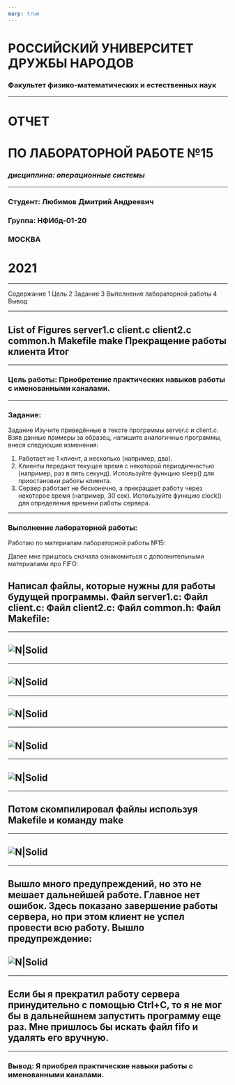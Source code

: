 ```yaml
---
marp: true
---
```



# **РОССИЙСКИЙ УНИВЕРСИТЕТ ДРУЖБЫ НАРОДОВ**
### **Факультет физико-математических и естественных наук**


---

# **ОТЧЕТ**
# **ПО ЛАБОРАТОРНОЙ РАБОТЕ №15**
### *дисциплина: операционные системы*

---
### Студент: Любимов Дмитрий Андреевич
### Группа: НФИбд-01-20

### **МОСКВА**
# 2021 

---

Содержание
1 Цель 
2 Задание 
3 Выполнение лабораторной работы 
4 Вывод 

---
 List of Figures
 server1.c
 client.c 
 client2.c 
 common.h 
 Makefile 
 make
 Прекращение работы клиента 
 Итог 
---
---
### **Цель работы:** Приобретение практических навыков работы с именованными каналами.
---

### Задание:
Задание
Изучите приведённые в тексте программы server.c и client.c. Взяв данные примеры за образец, напишите аналогичные программы, внеся следующие изменения:
1. Работает не 1 клиент, а несколько (например, два).
2. Клиенты передают текущее время с некоторой периодичностью (например,
раз в пять секунд). Используйте функцию sleep() для приостановки работы
клиента.
3. Сервер работает не бесконечно, а прекращает работу через некоторое время
(например, 30 сек). Используйте функцию clock() для определения времени
работы сервера.
---
### Выполнение лабораторной работы:
Работаю по материалам лабораторной работы №15:

Далее мне пришлось сначала ознакомиться с дополнительными материалами
про FIFO:

Написал файлы, которые нужны для работы будущей программы. Файл
server1.c:  Файл client.c: Файл client2.c:  Файл
common.h: Файл Makefile: 
---
---
![N|Solid](https://sun9-61.userapi.com/impg/C8Aedzrm4sM6hKEOOzHJpyYAP_tW76_PAXvuXw/tCmOnL5o2OA.jpg?size=501x709&quality=96&sign=d9df566b503df7ffabb667bd49d8945b&type=album)
---
---
![N|Solid](https://sun9-54.userapi.com/impg/y-GOmQ5R6lMhFYBKz-zxv07Vl3R85lyRCXcO5g/Vr6eeSbXe5A.jpg?size=542x806&quality=96&sign=aff6847953068dcf8dad77ab2ab2dc57&type=album)
---
---
![N|Solid](https://sun9-72.userapi.com/impg/ACrsjsyh5yApWOO6DFAMSWXJ6x6qtB2BsjyWqQ/t2pPcJ_Pc7o.jpg?size=541x809&quality=96&sign=49d1edb1aba311f75460690cc2dddf6e&type=album)
---
---
![N|Solid](https://sun9-39.userapi.com/impg/t7M-We4F4AjjVfxPBGQN2cTtCuOAZAxet1d0WA/MpDQlUA22BI.jpg?size=517x323&quality=96&sign=d9b3c5344b9ed7330a99806eba11d84b&type=album)
---
---
![N|Solid](https://sun9-66.userapi.com/impg/jkXZ1fD-JhODOxIzUN21xXQgSSUOokDn6FdM0g/Z40Oo6ejTw0.jpg?size=316x231&quality=96&sign=d735e8a3ae2229145e1bdf96c8ccbb73&type=album)
---
---
Потом скомпилировал файлы используя Makefile и команду make
---
---
![N|Solid](https://sun9-31.userapi.com/impg/HwB-a86yskkQ4lAr-GHLgjV_ov8IbVbHQ0yDAQ/qa6fHKDk0D4.jpg?size=951x761&quality=96&sign=c9e5a7d027a2ace96eef218d4508bfcf&type=album)
---
---
Вышло много предупреждений, но это не мешает дальнейшей работе. Главное
нет ошибок.
Здесь показано завершение работы сервера, но при этом клиент не успел провести всю работу. Вышло предупреждение:
---
![N|Solid](https://sun9-65.userapi.com/impg/HjaOnsaIJUgdw9t_3AqYL98gbQf1LaIDS4_Gng/roCMxax8n2A.jpg?size=455x118&quality=96&sign=9e3f7f50e9a66d1c751864b504a4e59a&type=album)
---
---
Если бы я прекратил работу сервера принудительно с помощью Ctrl+C, то я не мог бы в дальнейшнем запустить программу еще раз. Мне пришлось бы искать файл fifo и удалять его вручную.
---
---
### Вывод: Я приобрел практические навыки работы с именованными каналами.



